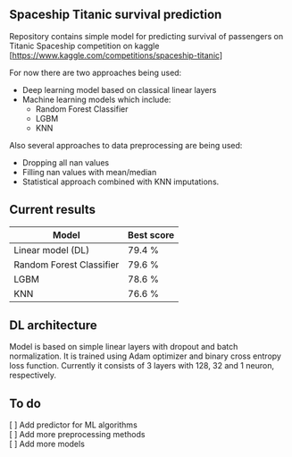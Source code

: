 ## Spaceship Titanic survival prediction

Repository contains simple model for predicting survival of passengers on Titanic Spaceship competition on kaggle [https://www.kaggle.com/competitions/spaceship-titanic]

For now there are two approaches being used:
- Deep learning model based on classical linear layers
- Machine learning models which include:
    - Random Forest Classifier
    - LGBM
    - KNN

Also several approaches to data preprocessing are being used:

- Dropping all nan values
- Filling nan values with mean/median
- Statistical approach combined with KNN imputations.

## Current results

| Model  | Best score |
|-------|--------------|
| Linear model (DL)    | 79.4 % | 
| Random Forest Classifier | 79.6 % |
| LGBM | 78.6 % |
| KNN | 76.6 % |

## DL architecture

Model is based on simple linear layers with dropout and batch normalization. It is trained using Adam optimizer and binary cross entropy loss function.
Currently it consists of 3 layers with 128, 32 and 1 neuron, respectively.

## To do
[ ] Add predictor for ML  algorithms <br>
[ ] Add more preprocessing methods <br>
[ ] Add more models <br>


